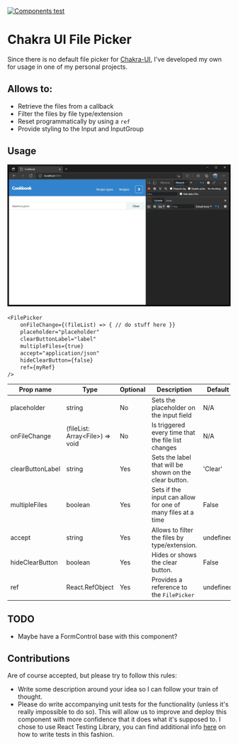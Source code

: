 [![Components test](https://github.com/PedroDBFlores/chakra-ui-file-picker/actions/workflows/components.yml/badge.svg)](https://github.com/PedroDBFlores/chakra-ui-file-picker/actions/workflows/components-test.yml)

# Chakra UI File Picker

Since there is no default file picker for [Chakra-UI](https://chakra-ui.com/), I've developed my own for usage in one of
my personal projects.

## Allows to:

- Retrieve the files from a callback
- Filter the files by file type/extension
- Reset programmatically by using a `ref`
- Provide styling to the Input and InputGroup

## Usage

![Demonstration](https://raw.githubusercontent.com/PedroDBFlores/chakra-ui-file-picker/main/readme/small-demo.gif "Demonstration")

````
<FilePicker
    onFileChange={(fileList) => { // do stuff here }}
    placeholder="placeholder"
    clearButtonLabel="label"
    multipleFiles={true}
    accept="application/json"
    hideClearButton={false}
    ref={myRef}
/>
````

| Prop name | Type | Optional | Description | Default |
| --------- | ---- | --------- | ----------- | ------- |
| placeholder | string | No | Sets the placeholder on the input field | N/A |
| onFileChange | (fileList: Array\<File>) => void | No | Is triggered every time that the file list changes | N/A |
| clearButtonLabel | string | Yes | Sets the label that will be shown on the clear button. | 'Clear'
| multipleFiles | boolean | Yes | Sets if the input can allow for one of many files at a time | False |
| accept | string | Yes | Allows to filter the files by type/extension. | undefined |
| hideClearButton | boolean | Yes | Hides or shows the clear button. | False
| ref | React.RefObject | Yes | Provides a reference to the `FilePicker` | undefined |

## TODO

- Maybe have a FormControl base with this component?

## Contributions

Are of course accepted, but please try to follow this rules:
- Write some description around your idea so I can follow your train of thought.
- Please do write accompanying unit tests for the functionality (unless it's really impossible to do so).
This will allow us to improve and deploy this component with more confidence that it does what it's supposed
  to. I chose to use React Testing Library, you can find additional info [here](https://testing-library.com/docs/react-testing-library/intro/)
  on how to write tests in this fashion.

